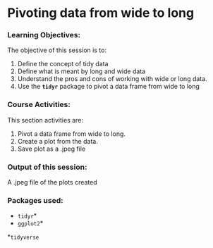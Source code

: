 # Pivoting data from wide to long

### Learning Objectives:

The objective of this session is to:

1.  Define the concept of tidy data
2.  Define what is meant by long and wide data
3.  Understand the pros and cons of working with wide or long data.
4.  Use the **`tidyr`** package to pivot a data frame from wide to long

### Course Activities:

This section activities are:

1.  Pivot a data frame from wide to long.
2.  Create a plot from the data.
3.  Save plot as a .jpeg file

### Output of this session:

A .jpeg file of the plots created

### Packages used:

-   `tidyr`\*
-   `ggplot2`\*

\*`tidyverse`
